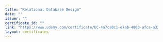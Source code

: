 ```yaml
---
title: "Relational Database Design"
date: ""
issuer: ""
certificate_id: ""
link: "https://www.udemy.com/certificate/UC-4a7ca0c1-e7ab-4803-afca-a32f26ccfd33/"
layout: certificates
---
```

